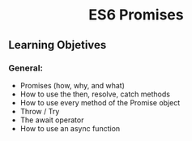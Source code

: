 <h1 align="center">ES6 Promises</h1>

## Learning Objetives

### General:
* Promises (how, why, and what)
* How to use the then, resolve, catch methods
* How to use every method of the Promise object
* Throw / Try
* The await operator
* How to use an async function
